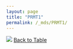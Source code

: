 ```yaml
---
layout: page
title: "PRMT1"
permalink: /_mds/PRMT1/
---
```


![](../../alns_9.28.22/aln_5HSAA084852_0.966.png?raw=true
)
[Back to Table](../../display)

